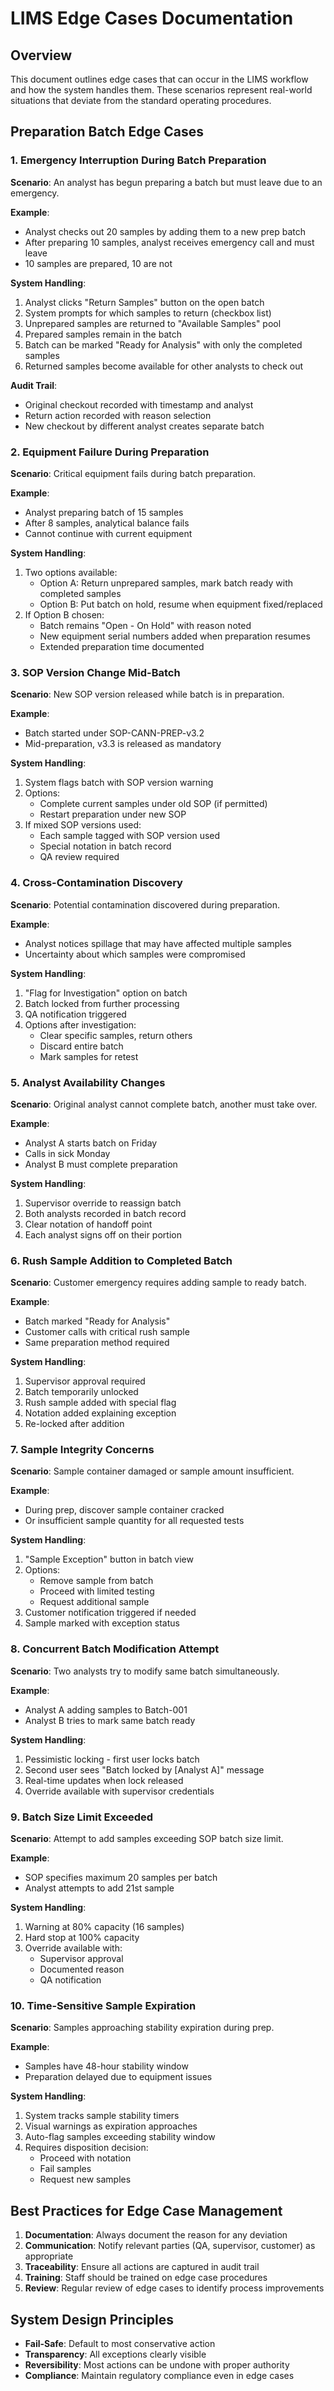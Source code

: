# LIMS Edge Cases Documentation

## Overview

This document outlines edge cases that can occur in the LIMS workflow and how the system handles them. These scenarios represent real-world situations that deviate from the standard operating procedures.

## Preparation Batch Edge Cases

### 1. Emergency Interruption During Batch Preparation

**Scenario**: An analyst has begun preparing a batch but must leave due to an emergency.

**Example**: 
- Analyst checks out 20 samples by adding them to a new prep batch
- After preparing 10 samples, analyst receives emergency call and must leave
- 10 samples are prepared, 10 are not

**System Handling**:
1. Analyst clicks "Return Samples" button on the open batch
2. System prompts for which samples to return (checkbox list)
3. Unprepared samples are returned to "Available Samples" pool
4. Prepared samples remain in the batch
5. Batch can be marked "Ready for Analysis" with only the completed samples
6. Returned samples become available for other analysts to check out

**Audit Trail**:
- Original checkout recorded with timestamp and analyst
- Return action recorded with reason selection
- New checkout by different analyst creates separate batch

### 2. Equipment Failure During Preparation

**Scenario**: Critical equipment fails during batch preparation.

**Example**:
- Analyst preparing batch of 15 samples
- After 8 samples, analytical balance fails
- Cannot continue with current equipment

**System Handling**:
1. Two options available:
   - Option A: Return unprepared samples, mark batch ready with completed samples
   - Option B: Put batch on hold, resume when equipment fixed/replaced
2. If Option B chosen:
   - Batch remains "Open - On Hold" with reason noted
   - New equipment serial numbers added when preparation resumes
   - Extended preparation time documented

### 3. SOP Version Change Mid-Batch

**Scenario**: New SOP version released while batch is in preparation.

**Example**:
- Batch started under SOP-CANN-PREP-v3.2
- Mid-preparation, v3.3 is released as mandatory

**System Handling**:
1. System flags batch with SOP version warning
2. Options:
   - Complete current samples under old SOP (if permitted)
   - Restart preparation under new SOP
3. If mixed SOP versions used:
   - Each sample tagged with SOP version used
   - Special notation in batch record
   - QA review required

### 4. Cross-Contamination Discovery

**Scenario**: Potential contamination discovered during preparation.

**Example**:
- Analyst notices spillage that may have affected multiple samples
- Uncertainty about which samples were compromised

**System Handling**:
1. "Flag for Investigation" option on batch
2. Batch locked from further processing
3. QA notification triggered
4. Options after investigation:
   - Clear specific samples, return others
   - Discard entire batch
   - Mark samples for retest

### 5. Analyst Availability Changes

**Scenario**: Original analyst cannot complete batch, another must take over.

**Example**:
- Analyst A starts batch on Friday
- Calls in sick Monday
- Analyst B must complete preparation

**System Handling**:
1. Supervisor override to reassign batch
2. Both analysts recorded in batch record
3. Clear notation of handoff point
4. Each analyst signs off on their portion

### 6. Rush Sample Addition to Completed Batch

**Scenario**: Customer emergency requires adding sample to ready batch.

**Example**:
- Batch marked "Ready for Analysis"
- Customer calls with critical rush sample
- Same preparation method required

**System Handling**:
1. Supervisor approval required
2. Batch temporarily unlocked
3. Rush sample added with special flag
4. Notation added explaining exception
5. Re-locked after addition

### 7. Sample Integrity Concerns

**Scenario**: Sample container damaged or sample amount insufficient.

**Example**:
- During prep, discover sample container cracked
- Or insufficient sample quantity for all requested tests

**System Handling**:
1. "Sample Exception" button in batch view
2. Options:
   - Remove sample from batch
   - Proceed with limited testing
   - Request additional sample
3. Customer notification triggered if needed
4. Sample marked with exception status

### 8. Concurrent Batch Modification Attempt

**Scenario**: Two analysts try to modify same batch simultaneously.

**Example**:
- Analyst A adding samples to Batch-001
- Analyst B tries to mark same batch ready

**System Handling**:
1. Pessimistic locking - first user locks batch
2. Second user sees "Batch locked by [Analyst A]" message
3. Real-time updates when lock released
4. Override available with supervisor credentials

### 9. Batch Size Limit Exceeded

**Scenario**: Attempt to add samples exceeding SOP batch size limit.

**Example**:
- SOP specifies maximum 20 samples per batch
- Analyst attempts to add 21st sample

**System Handling**:
1. Warning at 80% capacity (16 samples)
2. Hard stop at 100% capacity
3. Override available with:
   - Supervisor approval
   - Documented reason
   - QA notification

### 10. Time-Sensitive Sample Expiration

**Scenario**: Samples approaching stability expiration during prep.

**Example**:
- Samples have 48-hour stability window
- Preparation delayed due to equipment issues

**System Handling**:
1. System tracks sample stability timers
2. Visual warnings as expiration approaches
3. Auto-flag samples exceeding stability window
4. Requires disposition decision:
   - Proceed with notation
   - Fail samples
   - Request new samples

## Best Practices for Edge Case Management

1. **Documentation**: Always document the reason for any deviation
2. **Communication**: Notify relevant parties (QA, supervisor, customer) as appropriate
3. **Traceability**: Ensure all actions are captured in audit trail
4. **Training**: Staff should be trained on edge case procedures
5. **Review**: Regular review of edge cases to identify process improvements

## System Design Principles

- **Fail-Safe**: Default to most conservative action
- **Transparency**: All exceptions clearly visible
- **Reversibility**: Most actions can be undone with proper authority
- **Compliance**: Maintain regulatory compliance even in edge cases